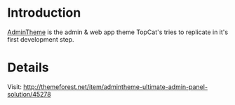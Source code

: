 # Introduction #

[AdminTheme](http://themeforest.net/item/admintheme-ultimate-admin-panel-solution/45278) is the admin & web app theme TopCat's tries to replicate in it's first development step.


# Details #

Visit: http://themeforest.net/item/admintheme-ultimate-admin-panel-solution/45278